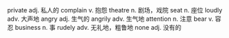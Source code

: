 private      adj.    私人的
complain     v.      抱怨
theatre      n.      剧场，戏院
seat         n.      座位
loudly       adv.    大声地
angry        adj.    生气的
angrily      adv.    生气地
attention    n.      注意
bear         v.      容忍
business     n.      事
rudely       adv.    无礼地，粗鲁地
none         adj.    没有的